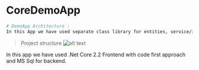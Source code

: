 # CoreDemoApp

```bash
# DemoApp Architecture :
In this App we have used separate class library for entities, service/interface, model and web Project.
```

>Project structure
![alt text]()

In this app we have used .Net Core 2.2 Frontend with code first approach and MS Sql for backend.
